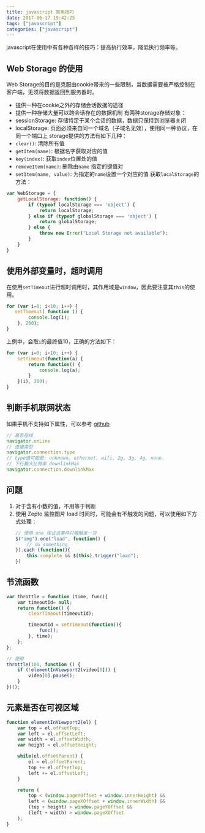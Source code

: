 ```yaml
---
title: javascript 常用技巧
date: 2017-06-17 19:42:25
tags: ["javascript"]
categories: ["javascript"]
---
```

javascript在使用中有各种各样的技巧：提高执行效率，降低执行频率等。

## Web Storage 的使用
Web Storage的目的是克服由cookie带来的一些限制，当数据需要被严格控制在客户端，无须将数据返回到服务器时。
<!-- more -->
- 提供一种在cookie之外的存储会话数据的途径
- 提供一种存储大量可以跨会话存在的数据机制
有两种storage存储对象：
- sessionStorage: 存储特定于某个会话的数据，数据只保持到浏览器关闭
- localStorage: 页面必须来自同一个域名（子域名无效），使用同一种协议，在同一个端口上
storage提供的方法有如下几种：
- `clear()`: 清除所有值
- `getItem(name)`: 根据名字获取对应的值
- `key(index)`: 获取`index`位置处的值
- `removeItem(name)`: 删除由`name` 指定的键值对
- `setItem(name, value)`: 为指定的`name`设置一个对应的值
获取`localStorage`的方法：
```javascript
var WebStorage = {
    getLocalStorage: function() {
        if (typeof localStorage === 'object') {
            return localStorage;
        } else if (typeof globalStorage === 'object') {
            return globalStorage;
        } else {
            throw new Error("Local Storage not available");
        }
    }
}
```

## 使用外部变量时，超时调用
在使用`setTimeout`进行超时调用时，其作用域是`window`，因此要注意其`this`的使用。
```javascript
for (var i=0; i<10; i++) {
   setTimeout( function () {
        console.log(i);
    }, 200);
}
```
上例中，会取`i`的最终值10，正确的方法如下：
```javascript
for (var i=0; i<10; i++) {
    setTimeout(function(a) {
        return function() {
            console.log(a);
        }    
    }(i), 200);
}
```

## 判断手机联网状态
如果手机不支持如下属性，可以参考 [github](https://github.com/daniellmb/downlinkMax)
```javascript
// 是否在线
navigator.onLine
// 连接类型
navigator.connection.type
// type值可能是: unknown, ethernet, wifi, 2g, 3g, 4g, none.
// 下行最大比特率 downlinkMax
navigator.connection.downlinkMax

```

## 问题
1. 对于含有小数的值，不用等于判断
2. 使用 Zepto 监控图片 load 时间时，可能会有不触发的问题，可以使用如下方式处理：
    ```javascript
    // 使用 one 保证该事件只被触发一次
    $("img").one("load", function() {
        // do something
    }).each (function(){
        this.complete && $(this).trigger("load");
    }) 
    ```

## 节流函数
```js
var throttle = function (time, func){
    var timeoutId= null;
    return function() {
        clearTimeout(timeoutId);

        timeoutId = setTimeout(function(){
            func();
        }, time);
    };
};

// 使用
throttle(100, function () {
    if (!elementInViewport2(video[0])) {
        video[0].pause();
    }
})();
```

## 元素是否在可视区域
```js
function elementInViewport2(el) {
    var top = el.offsetTop;
    var left = el.offsetLeft;
    var width = el.offsetWidth;
    var height = el.offsetHeight;

    while(el.offsetParent) {
        el = el.offsetParent;
        top += el.offsetTop;
        left += el.offsetLeft;
    }

    return (
        top < (window.pageYOffset + window.innerHeight) &&
        left < (window.pageXOffset + window.innerWidth) &&
        (top + height) > window.pageYOffset &&
        (left + width) > window.pageXOffset
    );
}
```